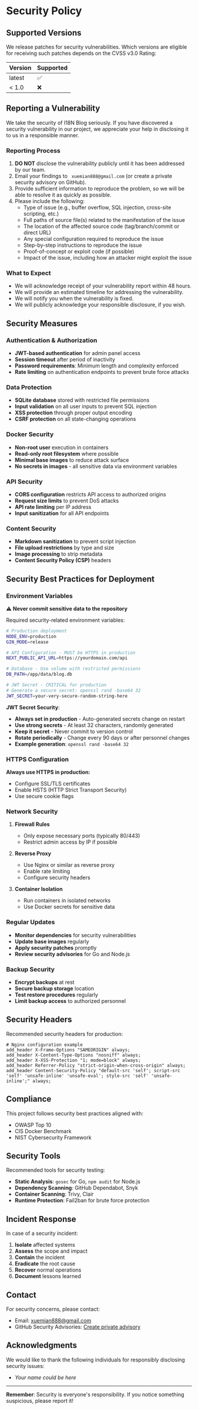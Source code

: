 # Security Policy

## Supported Versions

We release patches for security vulnerabilities. Which versions are eligible for receiving such patches depends on the CVSS v3.0 Rating:

| Version | Supported          |
| ------- | ------------------ |
| latest  | :white_check_mark: |
| < 1.0   | :x:                |

## Reporting a Vulnerability

We take the security of I18N Blog seriously. If you have discovered a security vulnerability in our project, we appreciate your help in disclosing it to us in a responsible manner.

### Reporting Process

1. **DO NOT** disclose the vulnerability publicly until it has been addressed by our team.
2. Email your findings to ` xuemian888@gmail.com` (or create a private security advisory on GitHub).
3. Provide sufficient information to reproduce the problem, so we will be able to resolve it as quickly as possible.
4. Please include the following:
   - Type of issue (e.g., buffer overflow, SQL injection, cross-site scripting, etc.)
   - Full paths of source file(s) related to the manifestation of the issue
   - The location of the affected source code (tag/branch/commit or direct URL)
   - Any special configuration required to reproduce the issue
   - Step-by-step instructions to reproduce the issue
   - Proof-of-concept or exploit code (if possible)
   - Impact of the issue, including how an attacker might exploit the issue

### What to Expect

- We will acknowledge receipt of your vulnerability report within 48 hours.
- We will provide an estimated timeline for addressing the vulnerability.
- We will notify you when the vulnerability is fixed.
- We will publicly acknowledge your responsible disclosure, if you wish.

## Security Measures

### Authentication & Authorization

- **JWT-based authentication** for admin panel access
- **Session timeout** after period of inactivity
- **Password requirements**: Minimum length and complexity enforced
- **Rate limiting** on authentication endpoints to prevent brute force attacks

### Data Protection

- **SQLite database** stored with restricted file permissions
- **Input validation** on all user inputs to prevent SQL injection
- **XSS protection** through proper output encoding
- **CSRF protection** on all state-changing operations

### Docker Security

- **Non-root user** execution in containers
- **Read-only root filesystem** where possible
- **Minimal base images** to reduce attack surface
- **No secrets in images** - all sensitive data via environment variables

### API Security

- **CORS configuration** restricts API access to authorized origins
- **Request size limits** to prevent DoS attacks
- **API rate limiting** per IP address
- **Input sanitization** for all API endpoints

### Content Security

- **Markdown sanitization** to prevent script injection
- **File upload restrictions** by type and size
- **Image processing** to strip metadata
- **Content Security Policy (CSP)** headers

## Security Best Practices for Deployment

### Environment Variables

⚠️ **Never commit sensitive data to the repository**

Required security-related environment variables:
```bash
# Production deployment
NODE_ENV=production
GIN_MODE=release

# API Configuration - MUST be HTTPS in production
NEXT_PUBLIC_API_URL=https://yourdomain.com/api

# Database - Use volume with restricted permissions
DB_PATH=/app/data/blog.db

# JWT Secret - CRITICAL for production
# Generate a secure secret: openssl rand -base64 32
JWT_SECRET=your-very-secure-random-string-here
```

**JWT Secret Security**:
- **Always set in production** - Auto-generated secrets change on restart
- **Use strong secrets** - At least 32 characters, randomly generated
- **Keep it secret** - Never commit to version control
- **Rotate periodically** - Change every 90 days or after personnel changes
- **Example generation**: `openssl rand -base64 32`

### HTTPS Configuration

**Always use HTTPS in production:**
- Configure SSL/TLS certificates
- Enable HSTS (HTTP Strict Transport Security)
- Use secure cookie flags

### Network Security

1. **Firewall Rules**
   - Only expose necessary ports (typically 80/443)
   - Restrict admin access by IP if possible

2. **Reverse Proxy**
   - Use Nginx or similar as reverse proxy
   - Enable rate limiting
   - Configure security headers

3. **Container Isolation**
   - Run containers in isolated networks
   - Use Docker secrets for sensitive data

### Regular Updates

- **Monitor dependencies** for security vulnerabilities
- **Update base images** regularly
- **Apply security patches** promptly
- **Review security advisories** for Go and Node.js

### Backup Security

- **Encrypt backups** at rest
- **Secure backup storage** location
- **Test restore procedures** regularly
- **Limit backup access** to authorized personnel

## Security Headers

Recommended security headers for production:
```nginx
# Nginx configuration example
add_header X-Frame-Options "SAMEORIGIN" always;
add_header X-Content-Type-Options "nosniff" always;
add_header X-XSS-Protection "1; mode=block" always;
add_header Referrer-Policy "strict-origin-when-cross-origin" always;
add_header Content-Security-Policy "default-src 'self'; script-src 'self' 'unsafe-inline' 'unsafe-eval'; style-src 'self' 'unsafe-inline';" always;
```

## Compliance

This project follows security best practices aligned with:
- OWASP Top 10
- CIS Docker Benchmark
- NIST Cybersecurity Framework

## Security Tools

Recommended tools for security testing:
- **Static Analysis**: `gosec` for Go, `npm audit` for Node.js
- **Dependency Scanning**: GitHub Dependabot, Snyk
- **Container Scanning**: Trivy, Clair
- **Runtime Protection**: Fail2ban for brute force protection

## Incident Response

In case of a security incident:
1. **Isolate** affected systems
2. **Assess** the scope and impact
3. **Contain** the incident
4. **Eradicate** the root cause
5. **Recover** normal operations
6. **Document** lessons learned

## Contact

For security concerns, please contact:
- Email:  xuemian888@gmail.com
- GitHub Security Advisories: [Create private advisory](https://github.com/xuemian168/i18n_blog/security/advisories/new)

## Acknowledgments

We would like to thank the following individuals for responsibly disclosing security issues:
- *Your name could be here*

---

**Remember**: Security is everyone's responsibility. If you notice something suspicious, please report it!